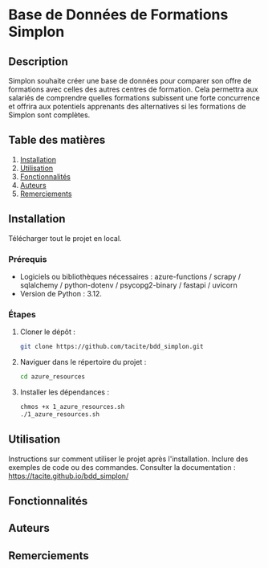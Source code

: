 
# Base de Données de Formations Simplon

## Description
Simplon souhaite créer une base de données pour comparer son offre de formations avec celles des autres centres de formation.
Cela permettra aux salariés de comprendre quelles formations subissent une forte concurrence et offrira aux potentiels apprenants des alternatives si les formations de Simplon sont complètes.

## Table des matières
1. [Installation](#installation)
2. [Utilisation](#utilisation)
3. [Fonctionnalités](#fonctionnalités)
4. [Auteurs](#auteurs)
5. [Remerciements](#remerciements)

## Installation
Télécharger tout le projet en local.

### Prérequis
- Logiciels ou bibliothèques nécessaires : azure-functions / scrapy / sqlalchemy / python-dotenv / psycopg2-binary / fastapi / uvicorn
- Version de Python : 3.12.

### Étapes
1. Cloner le dépôt :
    ```bash
    git clone https://github.com/tacite/bdd_simplon.git
    ```
2. Naviguer dans le répertoire du projet :
    ```bash
    cd azure_resources
    ```
3. Installer les dépendances :
    ```bash
    chmos +x 1_azure_resources.sh
    ./1_azure_resources.sh
    ```

## Utilisation
Instructions sur comment utiliser le projet après l'installation. Inclure des exemples de code ou des commandes.
Consulter la documentation : https://tacite.github.io/bdd_simplon/
## Fonctionnalités

## Auteurs

## Remerciements

